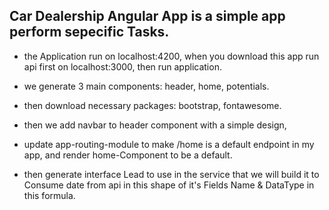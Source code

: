 ## Car Dealership Angular App is a simple app perform sepecific Tasks.

- the Application run on localhost:4200, when you download this app run api first on localhost:3000, then run application.

- we generate 3 main components: header, home, potentials.
- then download necessary packages: bootstrap, fontawesome.

- then we add navbar to header component with a simple design,
- update app-routing-module to make /home is a default endpoint in my app, and render home-Component to be a default.

- then generate interface Lead to use in the service that we will build it to Consume date from api in this shape of it's Fields Name & DataType in this formula.

